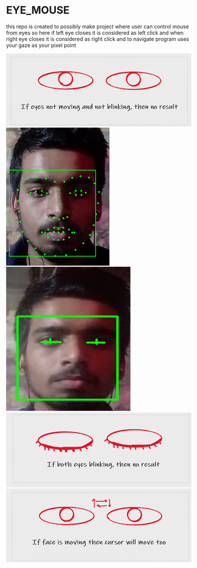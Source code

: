 # EYE_MOUSE
this repo is created to possibly make project where user can control mouse from eyes
so here if left eye closes it is considered as left click
and when right eye closes it is considered as right click
and to navigate program uses your gaze as your pixel point 

![](outputimage1.png)
![](outputimage2.png)
![](outputimage3.png)
![](outputimage4.png)
![](outputimage5.png)

